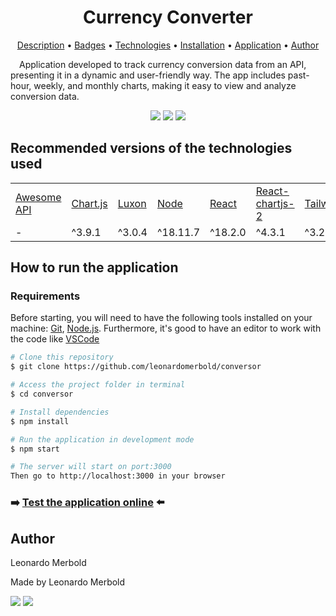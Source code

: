 <h1 align="center"> Currency Converter </h1>

<p align="center">
 <a href="description">Description</a> •
 <a href="badges">Badges</a> •
 <a href="technologies">Technologies</a> •
 <a href="installation">Installation</a> •
 <a href="application">Application</a> •
 <a href="author">Author</a>
</p>

<p value="description">&emsp;Application developed to track currency conversion data from an API, presenting it in a dynamic and user-friendly way. The app includes past-hour, weekly, and monthly charts, making it easy to view and analyze conversion data.</p>

<p align="center" value="badges">
  <img src="https://img.shields.io/static/v1?label=license&message=MIT&color=0550F2"/>
  <img src="https://img.shields.io/static/v1?label=status&message=Concluded&color=008B00"/>
  <img src="https://img.shields.io/static/v1?label=version&message=1.0.0&color=7E008A"/>
  <!-- <img src="https://img.shields.io/static/v1?label=circleci&message=passing&color=06A600&style=for-the-badge&logo=circleci"/> -->
</p>


<h2 value="technologies"> Recommended versions of the technologies used </h2>
<table>
    <tr>
        <td><a href="https://docs.awesomeapi.com.br/api-de-moedas" target="_blank">Awesome API</a></td>
        <td><a href="https://www.chartjs.org/" target="_blank">Chart.js</a></td>
        <td><a href="https://moment.github.io/luxon/#/" target="_blank">Luxon</a></td>
        <td><a href="https://nodejs.org/en/" target="_blank">Node</a></td>
        <td><a href="https://react.dev/" target="_blank">React</a></td>
        <td><a href="https://react-chartjs-2.js.org/" target="_blank">React-chartjs-2</a></td>
        <td><a href="https://tailwindcss.com/" target="_blank">TailwindCSS</a></td>
        <td><a href="https://www.typescriptlang.org/" target="_blank">Typescript</a></td>
    </tr>
    <tr>
        <td> - </td>
        <td>^3.9.1</td>
        <td>^3.0.4</td>
        <td>^18.11.7</td>
        <td>^18.2.0</td>
        <td>^4.3.1</td>
        <td>^3.2.4</td>
        <td>^4.8.4</td>
    </tr>
</table>

<h2 value="installation"> How to run the application </h2>
<h3> Requirements </h3>
Before starting, you will need to have the following tools installed on your machine:
<a href="https://git-scm.com" target="_blank">Git</a>, <a href="https://nodejs.org/en/" target="_blank">Node.js</a>.
Furthermore, it's good to have an editor to work with the code like <a href="https://code.visualstudio.com/" target="_blank">VSCode</a>

```bash
# Clone this repository
$ git clone https://github.com/leonardomerbold/conversor

# Access the project folder in terminal
$ cd conversor

# Install dependencies
$ npm install

# Run the application in development mode
$ npm start

# The server will start on port:3000
Then go to http://localhost:3000 in your browser
```

<h3 value="application"> ➡️ <a href="https://leonardomerbold.github.io/conversor/" target="_blank">Test the application online</a> ⬅️</h3>

<h2 value="author"> Author </h2>
<p>Leonardo Merbold</p>
<p> Made by Leonardo Merbold </p>
<p>
<a href="leonardo.merbold@gmail.com"><img src="https://img.shields.io/badge/Gmail-D14836?style=for-the-badge&logo=gmail&logoColor=white"/></a>
<a href="https://www.linkedin.com/in/leonardo-merbold/"><img src="https://img.shields.io/badge/LinkedIn-0077B5?style=for-the-badge&logo=linkedin&logoColor=white"/></a>
</p>
